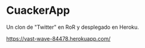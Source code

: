 # CuackerApp

Un clon de "Twitter" en RoR y desplegado en Heroku.

https://vast-wave-84478.herokuapp.com/


